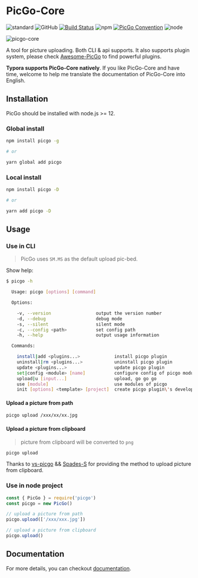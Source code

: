 # PicGo-Core

![standard](https://img.shields.io/badge/code%20style-standard-green.svg?style=flat-square)
![GitHub](https://img.shields.io/github/license/mashape/apistatus.svg?style=flat-square)
[![Build Status](https://img.shields.io/endpoint.svg?url=https%3A%2F%2Factions-badge.atrox.dev%2Fpicgo%2Fpicgo-core%2Fbadge%3Fref%3Dmaster&style=flat-square)](https://actions-badge.atrox.dev/picgo/picgo-core/goto?ref=master)
![npm](https://img.shields.io/npm/v/picgo.svg?style=flat-square)
[![PicGo Convention](https://img.shields.io/badge/picgo-convention-blue.svg?style=flat-square)](https://github.com/PicGo/bump-version)
![node](https://img.shields.io/badge/node-%3E%3D12.0.0-blue?style=flat-square)

![picgo-core](https://cdn.jsdelivr.net/gh/Molunerfinn/test/picgo/picgo-core-fix.jpg)

A tool for picture uploading. Both CLI & api supports. It also supports plugin system, please check [Awesome-PicGo](https://github.com/PicGo/Awesome-PicGo) to find powerful plugins.

**Typora supports PicGo-Core natively**. If you like PicGo-Core and have time, welcome to help me translate the documentation of PicGo-Core into English.

## Installation

PicGo should be installed with node.js >= 12.

### Global install

```bash
npm install picgo -g

# or

yarn global add picgo
```

### Local install

```bash
npm install picgo -D

# or

yarn add picgo -D
```

## Usage

### Use in CLI

> PicGo uses `SM.MS` as the default upload pic-bed.

Show help:

```bash
$ picgo -h

  Usage: picgo [options] [command]

  Options:

    -v, --version                 output the version number
    -d, --debug                   debug mode
    -s, --silent                  silent mode
    -c, --config <path>           set config path
    -h, --help                    output usage information

  Commands:

    install|add <plugins...>             install picgo plugin
    uninstall|rm <plugins...>            uninstall picgo plugin
    update <plugins...>                  update picgo plugin
    set|config <module> [name]           configure config of picgo modules
    upload|u [input...]                  upload, go go go
    use [module]                         use modules of picgo
    init [options] <template> [project]  create picgo plugin\'s development templates
```

#### Upload a picture from path

```bash
picgo upload /xxx/xx/xx.jpg
```

#### Upload a picture from clipboard

> picture from clipboard will be converted to `png`

```bash
picgo upload
```

Thanks to [vs-picgo](https://github.com/Spades-S/vs-picgo) && [Spades-S](https://github.com/Spades-S) for providing the method to upload picture from clipboard.

### Use in node project

```js
const { PicGo } = require('picgo')
const picgo = new PicGo()

// upload a picture from path
picgo.upload(['/xxx/xxx.jpg'])

// upload a picture from clipboard
picgo.upload()
```

## Documentation

For more details, you can checkout [documentation](https://picgo.github.io/PicGo-Core-Doc/).
